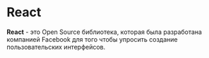 # React

**React** - это Open Source библиотека, которая была разработана компанией Facebook для того чтобы упросить создание пользовательских интерфейсов.